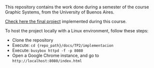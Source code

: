 This repository contains the work done during a semester of the course Graphic Systems, from the University of Buenos Aires.

[Check here the final project](https://lucasjsch.github.io/sistemas_graficos/TP2/implementacion/index.html) implemented during this course.

To host the project locally with a Linux environment, follow these steps:
- Clone the repository
- Execute: `cd {repo_path}/docs/TP2/implementacion`
- Execute: `busybox httpd -f -p 8080`
- Open a Google Chrome instance, and go to `http://localhost:8080/index.html`
